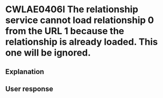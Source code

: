 # CWLAE0406I The relationship service cannot load relationship 0 from the URL 1 because the relationship is already loaded. This one will be ignored.

## Explanation

## User response